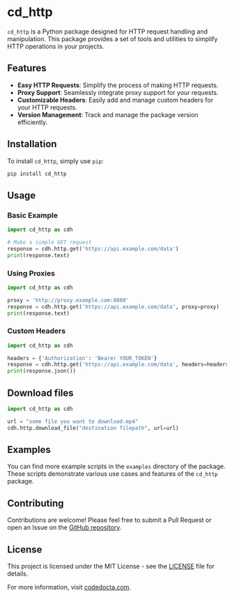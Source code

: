 # cd_http

`cd_http` is a Python package designed for HTTP request handling and manipulation. This package provides a set of tools and utilities to simplify HTTP operations in your projects.

## Features

- **Easy HTTP Requests**: Simplify the process of making HTTP requests.
- **Proxy Support**: Seamlessly integrate proxy support for your requests.
- **Customizable Headers**: Easily add and manage custom headers for your HTTP requests.
- **Version Management**: Track and manage the package version efficiently.

## Installation

To install `cd_http`, simply use `pip`:

```bash
pip install cd_http
```

## Usage

### Basic Example

```python
import cd_http as cdh

# Make a simple GET request
response = cdh.http.get('https://api.example.com/data')
print(response.text)
```

### Using Proxies

```python
import cd_http as cdh

proxy = 'http://proxy.example.com:8080'
response = cdh.http.get('https://api.example.com/data', proxy=proxy)
print(response.text)
```

### Custom Headers

```python
import cd_http as cdh

headers = {'Authorization': 'Bearer YOUR_TOKEN'}
response = cdh.http.get('https://api.example.com/data', headers=headers)
print(response.json())
```
## Download files
```python
import cd_http as cdh

url = "some file you want to download.mp4"
cdh.http.download_file("destination filepath", url=url)
```
## Examples

You can find more example scripts in the `examples` directory of the package. These scripts demonstrate various use cases and features of the `cd_http` package.

## Contributing

Contributions are welcome! Please feel free to submit a Pull Request or open an Issue on the [GitHub repository](https://github.com/yourusername/cd_http).

## License

This project is licensed under the MIT License - see the [LICENSE](LICENSE) file for details.

For more information, visit [codedocta.com](https://codedocta.com).
